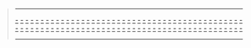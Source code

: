 > - - -
> [-](https://th.bing.com/th/id/OIP.NqjUXbnJdf2y1PvUyx3hvAHaE7?pid=ImgDet) [-](https://th.bing.com/th/id/OIP.NqjUXbnJdf2y1PvUyx3hvAHaE7?pid=ImgDet) [-](https://th.bing.com/th/id/OIP.NqjUXbnJdf2y1PvUyx3hvAHaE7?pid=ImgDet) [-](https://th.bing.com/th/id/OIP.NqjUXbnJdf2y1PvUyx3hvAHaE7?pid=ImgDet) [-](https://th.bing.com/th/id/OIP.NqjUXbnJdf2y1PvUyx3hvAHaE7?pid=ImgDet) [-](https://th.bing.com/th/id/OIP.NqjUXbnJdf2y1PvUyx3hvAHaE7?pid=ImgDet) [-](https://th.bing.com/th/id/OIP.NqjUXbnJdf2y1PvUyx3hvAHaE7?pid=ImgDet) [-](https://th.bing.com/th/id/OIP.NqjUXbnJdf2y1PvUyx3hvAHaE7?pid=ImgDet) [-](https://th.bing.com/th/id/OIP.NqjUXbnJdf2y1PvUyx3hvAHaE7?pid=ImgDet) [-](https://th.bing.com/th/id/OIP.NqjUXbnJdf2y1PvUyx3hvAHaE7?pid=ImgDet) [-](https://th.bing.com/th/id/OIP.NqjUXbnJdf2y1PvUyx3hvAHaE7?pid=ImgDet) [-](https://th.bing.com/th/id/OIP.NqjUXbnJdf2y1PvUyx3hvAHaE7?pid=ImgDet) [-](https://th.bing.com/th/id/OIP.NqjUXbnJdf2y1PvUyx3hvAHaE7?pid=ImgDet) [-](https://th.bing.com/th/id/OIP.NqjUXbnJdf2y1PvUyx3hvAHaE7?pid=ImgDet) [-](https://th.bing.com/th/id/OIP.NqjUXbnJdf2y1PvUyx3hvAHaE7?pid=ImgDet) [-](https://th.bing.com/th/id/OIP.NqjUXbnJdf2y1PvUyx3hvAHaE7?pid=ImgDet) [-](https://th.bing.com/th/id/OIP.NqjUXbnJdf2y1PvUyx3hvAHaE7?pid=ImgDet) [-](https://th.bing.com/th/id/OIP.NqjUXbnJdf2y1PvUyx3hvAHaE7?pid=ImgDet) [-](https://th.bing.com/th/id/OIP.NqjUXbnJdf2y1PvUyx3hvAHaE7?pid=ImgDet) [-](https://th.bing.com/th/id/OIP.NqjUXbnJdf2y1PvUyx3hvAHaE7?pid=ImgDet) [-](https://th.bing.com/th/id/OIP.NqjUXbnJdf2y1PvUyx3hvAHaE7?pid=ImgDet) [-](https://th.bing.com/th/id/OIP.NqjUXbnJdf2y1PvUyx3hvAHaE7?pid=ImgDet) [-](https://th.bing.com/th/id/OIP.NqjUXbnJdf2y1PvUyx3hvAHaE7?pid=ImgDet) [-](https://th.bing.com/th/id/OIP.NqjUXbnJdf2y1PvUyx3hvAHaE7?pid=ImgDet) [-](https://th.bing.com/th/id/OIP.NqjUXbnJdf2y1PvUyx3hvAHaE7?pid=ImgDet) [-](https://th.bing.com/th/id/OIP.NqjUXbnJdf2y1PvUyx3hvAHaE7?pid=ImgDet) [-](https://th.bing.com/th/id/OIP.NqjUXbnJdf2y1PvUyx3hvAHaE7?pid=ImgDet) [-](https://th.bing.com/th/id/OIP.NqjUXbnJdf2y1PvUyx3hvAHaE7?pid=ImgDet) [-](https://th.bing.com/th/id/OIP.NqjUXbnJdf2y1PvUyx3hvAHaE7?pid=ImgDet) [-](https://th.bing.com/th/id/OIP.NqjUXbnJdf2y1PvUyx3hvAHaE7?pid=ImgDet) [-](https://th.bing.com/th/id/OIP.NqjUXbnJdf2y1PvUyx3hvAHaE7?pid=ImgDet) [-](https://th.bing.com/th/id/OIP.NqjUXbnJdf2y1PvUyx3hvAHaE7?pid=ImgDet) [-](https://th.bing.com/th/id/OIP.NqjUXbnJdf2y1PvUyx3hvAHaE7?pid=ImgDet) [-](https://th.bing.com/th/id/OIP.NqjUXbnJdf2y1PvUyx3hvAHaE7?pid=ImgDet) [-](https://th.bing.com/th/id/OIP.NqjUXbnJdf2y1PvUyx3hvAHaE7?pid=ImgDet) [-](https://th.bing.com/th/id/OIP.NqjUXbnJdf2y1PvUyx3hvAHaE7?pid=ImgDet) [-](https://th.bing.com/th/id/OIP.NqjUXbnJdf2y1PvUyx3hvAHaE7?pid=ImgDet) [-](https://th.bing.com/th/id/OIP.NqjUXbnJdf2y1PvUyx3hvAHaE7?pid=ImgDet) [-](https://th.bing.com/th/id/OIP.NqjUXbnJdf2y1PvUyx3hvAHaE7?pid=ImgDet) [-](https://th.bing.com/th/id/OIP.NqjUXbnJdf2y1PvUyx3hvAHaE7?pid=ImgDet) [-](https://th.bing.com/th/id/OIP.NqjUXbnJdf2y1PvUyx3hvAHaE7?pid=ImgDet) [-](https://th.bing.com/th/id/OIP.NqjUXbnJdf2y1PvUyx3hvAHaE7?pid=ImgDet) [-](https://th.bing.com/th/id/OIP.NqjUXbnJdf2y1PvUyx3hvAHaE7?pid=ImgDet) [-](https://th.bing.com/th/id/OIP.NqjUXbnJdf2y1PvUyx3hvAHaE7?pid=ImgDet) [-](https://th.bing.com/th/id/OIP.NqjUXbnJdf2y1PvUyx3hvAHaE7?pid=ImgDet) [-](https://th.bing.com/th/id/OIP.NqjUXbnJdf2y1PvUyx3hvAHaE7?pid=ImgDet) [-](https://th.bing.com/th/id/OIP.NqjUXbnJdf2y1PvUyx3hvAHaE7?pid=ImgDet) [-](https://th.bing.com/th/id/OIP.NqjUXbnJdf2y1PvUyx3hvAHaE7?pid=ImgDet) [-](https://th.bing.com/th/id/OIP.NqjUXbnJdf2y1PvUyx3hvAHaE7?pid=ImgDet) [-](https://th.bing.com/th/id/OIP.NqjUXbnJdf2y1PvUyx3hvAHaE7?pid=ImgDet) [-](https://th.bing.com/th/id/OIP.NqjUXbnJdf2y1PvUyx3hvAHaE7?pid=ImgDet) [-](https://th.bing.com/th/id/OIP.NqjUXbnJdf2y1PvUyx3hvAHaE7?pid=ImgDet) [-](https://th.bing.com/th/id/OIP.NqjUXbnJdf2y1PvUyx3hvAHaE7?pid=ImgDet) [-](https://th.bing.com/th/id/OIP.NqjUXbnJdf2y1PvUyx3hvAHaE7?pid=ImgDet) [-](https://th.bing.com/th/id/OIP.NqjUXbnJdf2y1PvUyx3hvAHaE7?pid=ImgDet) [-](https://th.bing.com/th/id/OIP.NqjUXbnJdf2y1PvUyx3hvAHaE7?pid=ImgDet) [-](https://th.bing.com/th/id/OIP.NqjUXbnJdf2y1PvUyx3hvAHaE7?pid=ImgDet) [-](https://th.bing.com/th/id/OIP.NqjUXbnJdf2y1PvUyx3hvAHaE7?pid=ImgDet) [-](https://th.bing.com/th/id/OIP.NqjUXbnJdf2y1PvUyx3hvAHaE7?pid=ImgDet) [-](https://th.bing.com/th/id/OIP.NqjUXbnJdf2y1PvUyx3hvAHaE7?pid=ImgDet) [-](https://th.bing.com/th/id/OIP.NqjUXbnJdf2y1PvUyx3hvAHaE7?pid=ImgDet) [-](https://th.bing.com/th/id/OIP.NqjUXbnJdf2y1PvUyx3hvAHaE7?pid=ImgDet) [-](https://th.bing.com/th/id/OIP.NqjUXbnJdf2y1PvUyx3hvAHaE7?pid=ImgDet) [-](https://th.bing.com/th/id/OIP.NqjUXbnJdf2y1PvUyx3hvAHaE7?pid=ImgDet) [-](https://th.bing.com/th/id/OIP.NqjUXbnJdf2y1PvUyx3hvAHaE7?pid=ImgDet) [-](https://th.bing.com/th/id/OIP.NqjUXbnJdf2y1PvUyx3hvAHaE7?pid=ImgDet) [-](https://th.bing.com/th/id/OIP.NqjUXbnJdf2y1PvUyx3hvAHaE7?pid=ImgDet) [-](https://th.bing.com/th/id/OIP.NqjUXbnJdf2y1PvUyx3hvAHaE7?pid=ImgDet) [-](https://th.bing.com/th/id/OIP.NqjUXbnJdf2y1PvUyx3hvAHaE7?pid=ImgDet) [-](https://th.bing.com/th/id/OIP.NqjUXbnJdf2y1PvUyx3hvAHaE7?pid=ImgDet) [-](https://th.bing.com/th/id/OIP.NqjUXbnJdf2y1PvUyx3hvAHaE7?pid=ImgDet) [-](https://th.bing.com/th/id/OIP.NqjUXbnJdf2y1PvUyx3hvAHaE7?pid=ImgDet) [-](https://th.bing.com/th/id/OIP.NqjUXbnJdf2y1PvUyx3hvAHaE7?pid=ImgDet) [-](https://th.bing.com/th/id/OIP.NqjUXbnJdf2y1PvUyx3hvAHaE7?pid=ImgDet) [-](https://th.bing.com/th/id/OIP.NqjUXbnJdf2y1PvUyx3hvAHaE7?pid=ImgDet) [-](https://th.bing.com/th/id/OIP.NqjUXbnJdf2y1PvUyx3hvAHaE7?pid=ImgDet) [-](https://th.bing.com/th/id/OIP.NqjUXbnJdf2y1PvUyx3hvAHaE7?pid=ImgDet) [-](https://th.bing.com/th/id/OIP.NqjUXbnJdf2y1PvUyx3hvAHaE7?pid=ImgDet) [-](https://th.bing.com/th/id/OIP.NqjUXbnJdf2y1PvUyx3hvAHaE7?pid=ImgDet) [-](https://th.bing.com/th/id/OIP.NqjUXbnJdf2y1PvUyx3hvAHaE7?pid=ImgDet) [-](https://th.bing.com/th/id/OIP.NqjUXbnJdf2y1PvUyx3hvAHaE7?pid=ImgDet) [-](https://th.bing.com/th/id/OIP.NqjUXbnJdf2y1PvUyx3hvAHaE7?pid=ImgDet) [-](https://th.bing.com/th/id/OIP.NqjUXbnJdf2y1PvUyx3hvAHaE7?pid=ImgDet) [-](https://th.bing.com/th/id/OIP.NqjUXbnJdf2y1PvUyx3hvAHaE7?pid=ImgDet) [-](https://th.bing.com/th/id/OIP.NqjUXbnJdf2y1PvUyx3hvAHaE7?pid=ImgDet) [-](https://th.bing.com/th/id/OIP.NqjUXbnJdf2y1PvUyx3hvAHaE7?pid=ImgDet) [-](https://th.bing.com/th/id/OIP.NqjUXbnJdf2y1PvUyx3hvAHaE7?pid=ImgDet) [-](https://th.bing.com/th/id/OIP.NqjUXbnJdf2y1PvUyx3hvAHaE7?pid=ImgDet) [-](https://th.bing.com/th/id/OIP.NqjUXbnJdf2y1PvUyx3hvAHaE7?pid=ImgDet) [-](https://th.bing.com/th/id/OIP.NqjUXbnJdf2y1PvUyx3hvAHaE7?pid=ImgDet)
> - - - 
